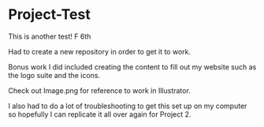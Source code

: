 # Project-Test
 
This is another test! F 6th

Had to create a new repository in order to get it to work. 

Bonus work I did included creating the content to fill out my website such as the logo suite and the icons. 

Check out Image.png for reference to work in Illustrator. 

I also had to do a lot of troubleshooting to get this set up on my computer so hopefully I can replicate it all over again for Project 2.